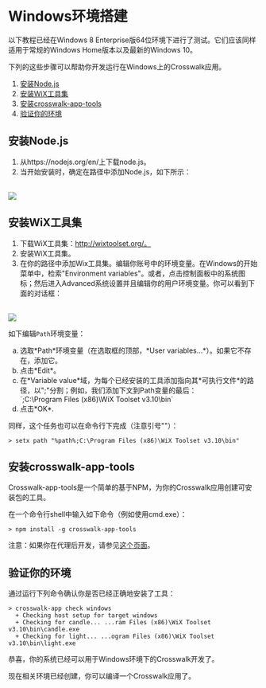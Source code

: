 # Windows环境搭建

以下教程已经在Windows 8 Enterprise版64位环境下进行了测试。它们应该同样适用于常规的Windows Home版本以及最新的Windows 10。

下列的这些步骤可以帮助你开发运行在Windows上的Crosswalk应用。

1.  [安装Node.js](#Install-Nodejs)
2.  [安装WiX工具集](#Install-WiX-Toolset)
3.  [安装crosswalk-app-tools](#Install-crosswalk-app-tools)
4.  [验证你的环境](#Verify-your-environment)

## <a class="doc-anchor" id="Install-Nodejs"></a>安装Node.js
1.  从https://nodejs.org/en/上下载node.js。
2.  当开始安装时，确定在路径中添加Node.js，如下所示：
<br><br>
<img src="/assets/win1-nodejs-setup.png" style="display: block; margin: 0 auto"/>

## <a class="doc-anchor" id="Install-WiX-Toolset"></a>安装WiX工具集
1.  下载WiX工具集：http://wixtoolset.org/。
2.  安装WiX工具集。
3.  在你的路径中添加Wix工具集。编辑你账号中的环境变量。在Windows的开始菜单中，检索"Environment variables"。或者，点击控制面板中的系统图标；然后进入Advanced系统设置并且编辑你的用户环境变量。你可以看到下面的对话框：
<br><br>
<img src="/assets/win2-envvars.png" style="display: block; margin: 0 auto"/>

如下编辑`Path`环境变量：

   <ol type='a'>
    <li>选取*Path*环境变量（在选取框的顶部，*User variables...*）。如果它不存在，添加它。</li>
    <li>点击*Edit*。</li>
    <li>在*Variable value*域，为每个已经安装的工具添加指向其*可执行文件*的路径，以";"分割；例如，我们添加下文到Path变量的最后：<br>
       `;C:\Program Files (x86)\WiX Toolset v3.10\bin`
    </li>
    <li>点击*OK*.</li>
   </ol>

同样，这个任务也可以在命令行下完成（注意引号""）：
```
> setx path "%path%;C:\Program Files (x86)\WiX Toolset v3.10\bin"
```

## <a class="doc-anchor" id="Install-crosswalk-app-tools"></a>安装crosswalk-app-tools
Crosswalk-app-tools是一个简单的基于NPM，为你的Crosswalk应用创建可安装包的工具。

在一个命令行shell中输入如下命令（例如使用cmd.exe）：

```
> npm install -g crosswalk-app-tools
```

注意：如果你在代理后开发，请参见[这个页面](/documentation/npm-proxy-setup_zh.html)。

## <a class="doc-anchor" id="Verify-your-environment"></a>验证你的环境
通过运行下列命令确认你是否已经正确地安装了工具：

```
> crosswalk-app check windows
  + Checking host setup for target windows
  + Checking for candle... ...ram Files (x86)\WiX Toolset v3.10\bin\candle.exe
  + Checking for light... ...ogram Files (x86)\WiX Toolset v3.10\bin\light.exe
```

恭喜，你的系统已经可以用于Windows环境下的Crosswalk开发了。

现在相关环境已经创建，你可以编译一个Crosswalk应用了。
